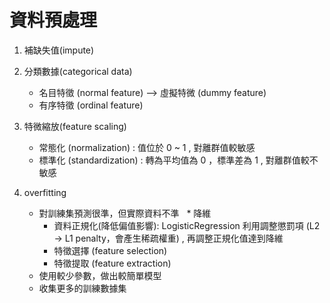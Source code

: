 # 資料預處理
1. 補缺失值(impute)


2. 分類數據(categorical data)
   * 名目特徵 (normal feature) --> 虛擬特微 (dummy feature)
   * 有序特徵 (ordinal feature)

3. 特微縮放(feature scaling)
   * 常態化 (normalization) : 值位於 0 ~ 1 , 對離群值較敏感
   * 標準化 (standardization) : 轉為平均值為 0 ，標準差為 1 , 對離群值較不敏感

4. overfitting
   * 對訓練集預測很準，但實際資料不準
   * 降維
      - 資料正規化(降低偏值影響): LogisticRegression 利用調整懲罰項 (L2 -> L1 penalty，會產生稀疏權重) , 再調整正規化值達到降維
      - 特徵選擇 (feature selection)
      - 特徵提取 (feature extraction)
   * 使用較少參數，做出較簡單模型
   * 收集更多的訓練數據集
